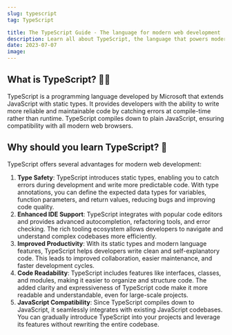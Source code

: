 ```yaml
---
slug: typescript
tag: TypeScript

title: The TypeScript Guide - The language for modern web development
description: Learn all about TypeScript, the language that powers modern web development. Discover how TypeScript improves productivity and code quality, and explore its features.
date: 2023-07-07
image:
---
```


## What is TypeScript? 👨‍💻

TypeScript is a programming language developed by Microsoft that extends JavaScript with static types. It provides developers with the ability to write more reliable and maintainable code by catching errors at compile-time rather than runtime. TypeScript compiles down to plain JavaScript, ensuring compatibility with all modern web browsers.

## Why should you learn TypeScript? 🌟

TypeScript offers several advantages for modern web development:

1. **Type Safety**: TypeScript introduces static types, enabling you to catch errors during development and write more predictable code. With type annotations, you can define the expected data types for variables, function parameters, and return values, reducing bugs and improving code quality.
2. **Enhanced IDE Support**: TypeScript integrates with popular code editors and provides advanced autocompletion, refactoring tools, and error checking. The rich tooling ecosystem allows developers to navigate and understand complex codebases more efficiently.
3. **Improved Productivity**: With its static types and modern language features, TypeScript helps developers write clean and self-explanatory code. This leads to improved collaboration, easier maintenance, and faster development cycles.
4. **Code Readability**: TypeScript includes features like interfaces, classes, and modules, making it easier to organize and structure code. The added clarity and expressiveness of TypeScript code make it more readable and understandable, even for large-scale projects.
5. **JavaScript Compatibility**: Since TypeScript compiles down to JavaScript, it seamlessly integrates with existing JavaScript codebases. You can gradually introduce TypeScript into your projects and leverage its features without rewriting the entire codebase.